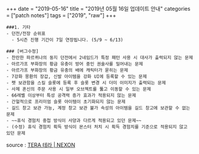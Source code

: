 +++
date = "2019-05-16"
title = "2019년 05월 16일 업데이트 안내"
categories = ["patch notes"]
tags = ["2019", "raw"]
+++

```
###1. 기타
- 던전/전장 순위표
  - 5시즌 진행 기간이 7일 연장됩니다. (5/9 ~ 6/13)

### [버그수정]
- 찬란한 파르퀴나의 둥지 던전에서 2네임드가 특정 패턴 사용 시 대사가 출력되지 않는 문제
- 아르가프 부화장의 황금 유충이 방어 중인 권술사를 밀어내는 문제
- 아르가프 부화장의 황금 유충의 배에 캐릭터가 묻히는 문제
- 7강화 몽환의 장갑, 신발 아이템을 강화 UI에 등록할 수 있는 문제
- 펫 보관함을 스킬 슬롯에 등록 후 슬롯 변경 시 더미 이미지가 출력되는 문제
- 사제 혼신의 주문 사용 시 일부 오브젝트를 뚫고 이동할 수 있는 문제
- 66레벨 이상부터 특성 공격력 증가 효과가 적용되지 않는 문제
- 간헐적으로 프리미엄 슬롯 아이템이 초기화되지 않는 문제
- 길드 창고 보관 가능, 계정 창고 보관 불가 속성의 아이템을 길드 창고에 보관할 수 없는 문제
- ~~휴식 경험치 중첩 방식이 사양과 다르게 적용되고 있던 문제~~
- (수정) 휴식 경험치 획득 방식이 몬스터 처치 시 획득 경험치를 기준으로 적용되지 않고 있던 문제
```

source : [TERA 테라 | NEXON](http://tera.nexon.com/news/update/view.aspx?n4articlesn=393)
